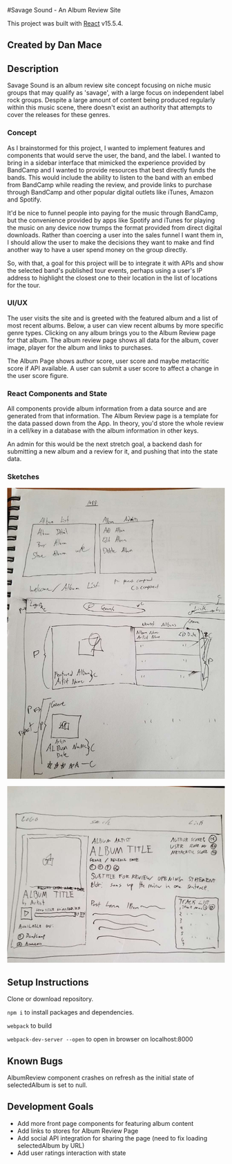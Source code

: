 #Savage Sound - An Album Review Site

This project was built with [React](https://reactjs.org/) v15.5.4.

## Created by Dan Mace

## Description

Savage Sound is an album review site concept focusing on niche music groups that may qualify as 'savage', with a large focus on independent label rock groups.  Despite a large amount of content being produced regularly within this music scene, there doesn't exist an authority that attempts to cover the releases for these genres.

### Concept

As I brainstormed for this project, I wanted to implement features and components that would serve the user, the band, and the label.  I wanted to bring in a sidebar interface that mimicked the experience provided by BandCamp and I wanted to provide resources that best directly funds the bands.  This would include the ability to listen to the band with an embed from BandCamp while reading the review, and provide links to purchase through BandCamp and other popular digital outlets like iTunes, Amazon and Spotify.

It'd be nice to funnel people into paying for the music through BandCamp, but the convenience provided by apps like Spotify and iTunes for playing the music on any device now trumps the format provided from direct digital downloads.  Rather than coercing a user into the sales funnel I want them in, I should allow the user to make the decisions they want to make and find another way to have a user spend money on the group directly.

So, with that, a goal for this project will be to integrate it with APIs and show the selected band's published tour events, perhaps using a user's IP address to highlight the closest one to their location in the list of locations for the tour.

### UI/UX

The user visits the site and is greeted with the featured album and a list of most recent albums.  Below, a user can view recent albums by more specific genre types.  Clicking on any album brings you to the Album Review page for that album.  The album review page shows all data for the album, cover image, player for the album and links to purchases.

The Album Page shows author score, user score and maybe metacritic score if API available.  A user can submit a user score to affect a change in the user score figure.

### React Components and State

All components provide album information from a data source and are generated from that information.  The Album Review page is a template for the data passed down from the App.  In theory, you'd store the whole review in a cell/key in a database with the album information in other keys.

An admin for this would be the next stretch goal, a backend dash for submitting a new album and a review for it, and pushing that into the state data.

### Sketches

![Home Page Mockup](./home-mockup.jpg)

![Album Page Mockup](./album-mockup.jpg)

## Setup Instructions

Clone or download repository.

``` npm i ``` to install packages and dependencies.

``` webpack ``` to build

``` webpack-dev-server --open ``` to open in browser on localhost:8000

## Known Bugs

AlbumReview component crashes on refresh as the initial state of selectedAlbum is set to null.

## Development Goals

 - Add more front page components for featuring album content
 - Add links to stores for Album Review Page
 - Add social API integration for sharing the page (need to fix loading selectedAlbum by URL)
 - Add user ratings interaction with state
